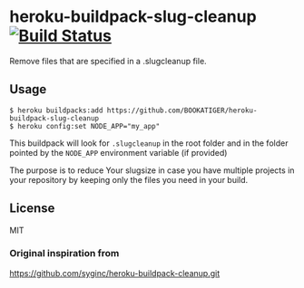 # heroku-buildpack-slug-cleanup [![Build Status](https://travis-ci.org/BOOKATIGER/heroku-buildpack-slug-cleanup.svg?branch=master)](https://travis-ci.org/BOOKATIGER/heroku-buildpack-slug-cleanup)

Remove files that are specified in a .slugcleanup file.

## Usage

    $ heroku buildpacks:add https://github.com/BOOKATIGER/heroku-buildpack-slug-cleanup
    $ heroku config:set NODE_APP="my_app"


This buildpack will look for `.slugcleanup` in the root folder and in the folder pointed by the `NODE_APP` environment variable (if provided)

The purpose is to reduce Your slugsize in case you have multiple projects in your repository by keeping only the files you need in your build.

## License

MIT

### Original inspiration from
https://github.com/syginc/heroku-buildpack-cleanup.git
